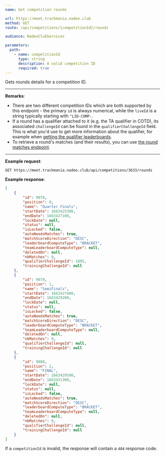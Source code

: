 ```yaml
---
name: Get competition rounds

url: https://meet.trackmania.nadeo.club
method: GET
route: /api/competitions/{competitionId}/rounds

audience: NadeoClubServices

parameters:
  path:
    - name: competitionId
      type: string
      description: A valid competition ID
      required: true
---
```


Gets rounds details for a competition ID.

---

**Remarks**:
- There are two different competition IDs which are both supported by this endpoint - the primary `id` is always numerical, while the `liveId` is a string typically starting with `"LID-COMP-`.
- If a round has a qualifier attached to it (e.g. the TA qualifier in COTD), its associated `challengeId` can be found in the `qualifierChallengeId` field. This is what you'd use to get more information about the qualifier, for example when [getting the qualifier leaderboards](/meet/challenges/leaderboard).
- To retrieve a round's matches (and their results), you can use [the round matches endpoint](/meet/competition-matches/matches-for-round).

---

**Example request**:
```plain
GET https://meet.trackmania.nadeo.club/api/competitions/3633/rounds
```

**Example response**:
```json
[
    {
        "id": 9078,
        "position": 0,
        "name": "Quarter Finals",
        "startDate": 1663425300,
        "endDate": 1663427100,
        "lockDate": null,
        "status": null,
        "isLocked": false,
        "autoNeedsMatches": true,
        "matchScoreDirection": "DESC",
        "leaderboardComputeType": "BRACKET",
        "teamLeaderboardComputeType": null,
        "deletedOn": null,
        "nbMatches": 0,
        "qualifierChallengeId": 1805,
        "trainingChallengeId": null
    },
    {
        "id": 9079,
        "position": 1,
        "name": "SemiFinals",
        "startDate": 1663427400,
        "endDate": 1663429200,
        "lockDate": null,
        "status": null,
        "isLocked": false,
        "autoNeedsMatches": true,
        "matchScoreDirection": "DESC",
        "leaderboardComputeType": "BRACKET",
        "teamLeaderboardComputeType": null,
        "deletedOn": null,
        "nbMatches": 0,
        "qualifierChallengeId": null,
        "trainingChallengeId": null
    },
    {
        "id": 9080,
        "position": 2,
        "name": "FINAL",
        "startDate": 1663429500,
        "endDate": 1663431300,
        "lockDate": null,
        "status": null,
        "isLocked": false,
        "autoNeedsMatches": true,
        "matchScoreDirection": "DESC",
        "leaderboardComputeType": "BRACKET",
        "teamLeaderboardComputeType": null,
        "deletedOn": null,
        "nbMatches": 0,
        "qualifierChallengeId": null,
        "trainingChallengeId": null
    }
]
```

If a `competitionId` is invalid, the response will contain a `404` response code.
